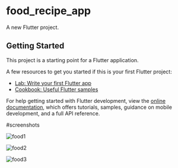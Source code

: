 # food_recipe_app

A new Flutter project.

## Getting Started

This project is a starting point for a Flutter application.

A few resources to get you started if this is your first Flutter project:

- [Lab: Write your first Flutter app](https://docs.flutter.dev/get-started/codelab)
- [Cookbook: Useful Flutter samples](https://docs.flutter.dev/cookbook)

For help getting started with Flutter development, view the
[online documentation](https://docs.flutter.dev/), which offers tutorials,
samples, guidance on mobile development, and a full API reference.

#screenshots



![food1](https://github.com/user-attachments/assets/daeaae8b-b6af-4a9b-afde-5be50c6526d4)

![food2](https://github.com/user-attachments/assets/cd0bc240-61b3-477c-a674-05f758d31e50)

![food3](https://github.com/user-attachments/assets/6b440960-11b4-4193-bd84-1d7eab7e1756)
